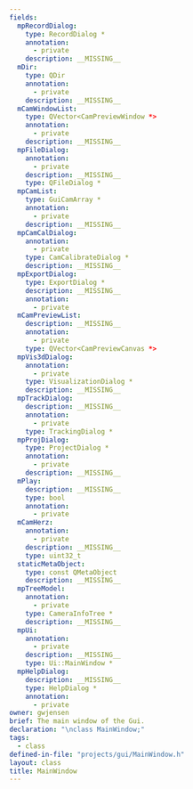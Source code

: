 ```yaml
---
fields:
  mpRecordDialog:
    type: RecordDialog *
    annotation:
      - private
    description: __MISSING__
  mDir:
    type: QDir
    annotation:
      - private
    description: __MISSING__
  mCamWindowList:
    type: QVector<CamPreviewWindow *>
    annotation:
      - private
    description: __MISSING__
  mpFileDialog:
    annotation:
      - private
    description: __MISSING__
    type: QFileDialog *
  mpCamList:
    type: GuiCamArray *
    annotation:
      - private
    description: __MISSING__
  mpCamCalDialog:
    annotation:
      - private
    type: CamCalibrateDialog *
    description: __MISSING__
  mpExportDialog:
    type: ExportDialog *
    description: __MISSING__
    annotation:
      - private
  mCamPreviewList:
    description: __MISSING__
    annotation:
      - private
    type: QVector<CamPreviewCanvas *>
  mpVis3dDialog:
    annotation:
      - private
    type: VisualizationDialog *
    description: __MISSING__
  mpTrackDialog:
    description: __MISSING__
    annotation:
      - private
    type: TrackingDialog *
  mpProjDialog:
    type: ProjectDialog *
    annotation:
      - private
    description: __MISSING__
  mPlay:
    description: __MISSING__
    type: bool
    annotation:
      - private
  mCamHerz:
    annotation:
      - private
    description: __MISSING__
    type: uint32_t
  staticMetaObject:
    type: const QMetaObject
    description: __MISSING__
  mpTreeModel:
    annotation:
      - private
    type: CameraInfoTree *
    description: __MISSING__
  mpUi:
    annotation:
      - private
    description: __MISSING__
    type: Ui::MainWindow *
  mpHelpDialog:
    description: __MISSING__
    type: HelpDialog *
    annotation:
      - private
owner: gwjensen
brief: The main window of the Gui.
declaration: "\nclass MainWindow;"
tags:
  - class
defined-in-file: "projects/gui/MainWindow.h"
layout: class
title: MainWindow
---
```

